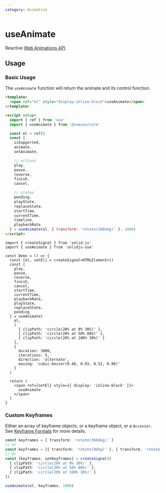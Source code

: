 ```yaml
---
category: Animation
---
```


# useAnimate

Reactive [Web Animations API](https://developer.mozilla.org/en-US/docs/Web/API/Web_Animations_API).

## Usage

### Basic Usage

The `useAnimate` function will return the animate and its control function.

```html
<template>
  <span ref="el" style="display:inline-block">useAnimate</span>
</template>

<script setup>
  import { ref } from 'vue'
  import { useAnimate } from '@vueuse/core'

  const el = ref()
  const {
    isSupported,
    animate,
    setAnimate,

    // actions
    play,
    pause,
    reverse,
    finish,
    cancel,

    // states
    pending,
    playState,
    replaceState,
    startTime,
    currentTime,
    timeline,
    playbackRate
  } = useAnimate(el, { transform: 'rotate(360deg)' }, 1000)
</script>
```

```tsx
import { createSignal } from 'solid-js'
import { useAnimate } from 'solidjs-use'

const Demo = () => {
  const [el, setEl] = createSignal<HTMLElement>()
  const {
    play,
    pause,
    reverse,
    finish,
    cancel,
    startTime,
    currentTime,
    playbackRate,
    playState,
    replaceState,
    pending
  } = useAnimate(
    el,
    [
      { clipPath: 'circle(20% at 0% 30%)' },
      { clipPath: 'circle(20% at 50% 80%)' },
      { clipPath: 'circle(20% at 100% 30%)' }
    ],
    {
      duration: 3000,
      iterations: 5,
      direction: 'alternate',
      easing: 'cubic-bezier(0.46, 0.03, 0.52, 0.96)'
    }
  )

  return (
    <span ref={setEl} style={{ display: 'inline-block' }}>
      useAnimate
    </span>
  )
}
```

### Custom Keyframes

Either an array of keyframe objects, or a keyframe object, or a `Accessor`. See [Keyframe Formats](https://developer.mozilla.org/en-US/docs/Web/API/Web_Animations_API/Keyframe_Formats) for more details.

```ts
const keyframes = { transform: 'rotate(360deg)' }
// Or
const keyframes = [{ transform: 'rotate(0deg)' }, { transform: 'rotate(360deg)' }]
// Or
const [keyframes, setKeyframes] = createSignal([
  { clipPath: 'circle(20% at 0% 30%)' },
  { clipPath: 'circle(20% at 50% 80%)' },
  { clipPath: 'circle(20% at 100% 30%)' }
])

useAnimate(el, keyframes, 1000)
```

